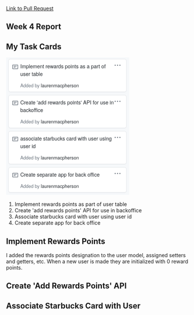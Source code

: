 [Link to Pull Request]()

## Week 4 Report ##



## My Task Cards ##

![My task cards this week](images/Week4_cards.png)

1. Implement rewards points as part of user table 
2. Create 'add rewards points' API for use in backoffice
3. Associate starbucks card with user using user id 
4. Create separate app for back office 

## Implement Rewards Points ##

I added the rewards points designation to the user model, assigned setters and getters, etc. When a new user is made they are initialized with 0 reward points. 

## Create 'Add Rewards Points' API 

## Associate Starbucks Card with User ##
